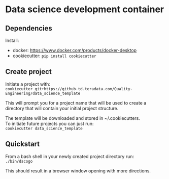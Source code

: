 # Data science development container  

## Dependencies  
Install:  
- docker: https://www.docker.com/products/docker-desktop  
- cookiecutter: `pip install cookiecutter`    

## Create project  
Initiate a project with:    
`cookiecutter git+https://github.td.teradata.com/Quality-Engineering/data_science_template`    

This will prompt you for a project name that will be used to create a directory 
that will contain your initial project structure.

The template will be downloaded and stored in ~/.cookiecutters.  
To initiate future projects you can just run:  
`cookiecutter data_science_template`    

## Quickstart  
From a bash shell in your newly created project directory run:    
`./bin/dscogo`  

This should result in a browser window opening with more directions.  

